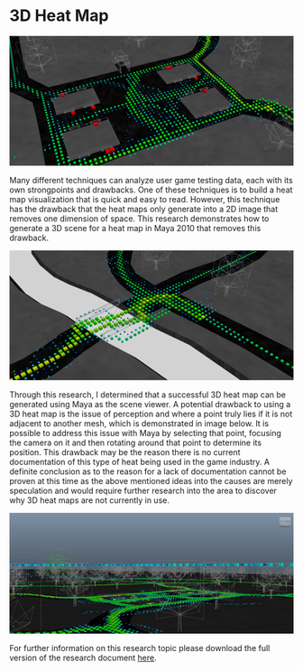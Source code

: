 # 3D Heat Map

![heatmap 1](/assets/img/heatmap_1.png)

Many different techniques can analyze user game testing data, each with its own strongpoints and drawbacks. One of these techniques is to build a heat map visualization that is quick and easy to read. However, this technique has the drawback that the heat maps only generate into a 2D image that removes one dimension of space. This research demonstrates how to generate a 3D scene for a heat map in Maya 2010 that removes this drawback.

![heatmap 2](/assets/img/heatmap_2.png)

Through this research, I determined that a successful 3D heat map can be generated using Maya as the scene viewer. A potential drawback to using a 3D heat map is the issue of perception and where a point truly lies if it is not adjacent to another mesh, which is demonstrated in image below. It is possible to address this issue with Maya by selecting that point, focusing the camera on it and then rotating around that point to determine its position. This drawback may be the reason there is no current documentation of this type of heat being used in the game industry. A definite conclusion as to the reason for a lack of documentation cannot be proven at this time as the above mentioned ideas into the causes are merely speculation and would require further research into the area to discover why 3D heat maps are not currently in use.

![heatmap 3](/assets/img/heatmap_3.png)

For further information on this research topic please download the full version of the research document [here](/assets/doc/3d-heat-map.pdf).
